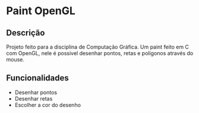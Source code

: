# Paint OpenGL
## Descrição
Projeto feito para a disciplina de Computação Gráfica. Um paint feito em C com OpenGL, nele é possivel desenhar pontos, retas e poligonos através do mouse.
## Funcionalidades
- Desenhar pontos
- Desenhar retas
- Escolher a cor do desenho
